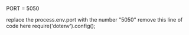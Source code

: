 PORT = 5050

replace the process.env.port with the number "5050"
remove this line of code here require('dotenv').config();